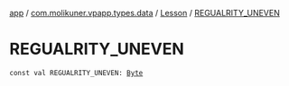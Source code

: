 [app](../../index.md) / [com.molikuner.vpapp.types.data](../index.md) / [Lesson](index.md) / [REGUALRITY_UNEVEN](./-r-e-g-u-a-l-r-i-t-y_-u-n-e-v-e-n.md)

# REGUALRITY_UNEVEN

`const val REGUALRITY_UNEVEN: `[`Byte`](https://kotlinlang.org/api/latest/jvm/stdlib/kotlin/-byte/index.html)